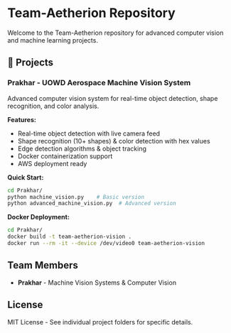 # Team-Aetherion Repository

Welcome to the Team-Aetherion repository for advanced computer vision and machine learning projects.

## 📁 Projects

### Prakhar - UOWD Aerospace Machine Vision System
Advanced computer vision system for real-time object detection, shape recognition, and color analysis.

**Features:**
- Real-time object detection with live camera feed
- Shape recognition (10+ shapes) & color detection with hex values
- Edge detection algorithms & object tracking
- Docker containerization support
- AWS deployment ready

**Quick Start:**
```bash
cd Prakhar/
python machine_vision.py    # Basic version
python advanced_machine_vision.py  # Advanced version
```

**Docker Deployment:**
```bash
cd Prakhar/
docker build -t team-aetherion-vision .
docker run --rm -it --device /dev/video0 team-aetherion-vision
```

## Team Members
- **Prakhar** - Machine Vision Systems & Computer Vision

## License
MIT License - See individual project folders for specific details.
